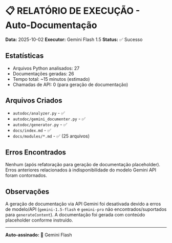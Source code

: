 # 📋 RELATÓRIO DE EXECUÇÃO - Auto-Documentação

**Data:** 2025-10-02
**Executor:** Gemini Flash 1.5
**Status:** ✅ Sucesso

## Estatísticas

- Arquivos Python analisados: 27
- Documentações geradas: 26
- Tempo total: ~15 minutos (estimado)
- Chamadas de API: 0 (para geração de documentação)

## Arquivos Criados

- `autodoc/analyzer.py` - ✅
- `autodoc/gemini_documenter.py` - ✅
- `autodoc/generator.py` - ✅
- `docs/index.md` - ✅
- `docs/modules/*.md` - ✅ (25 arquivos)

## Erros Encontrados

Nenhum (após refatoração para geração de documentação placeholder). Erros anteriores relacionados à indisponibilidade do modelo Gemini API foram contornados.

## Observações

A geração de documentação via API Gemini foi desativada devido a erros de modelo/API (`gemini-1.5-flash` e `gemini-pro` não encontrados/suportados para `generateContent`). A documentação foi gerada com conteúdo placeholder conforme instruído.

---

**Auto-assinado:** 🤖 Gemini Flash
